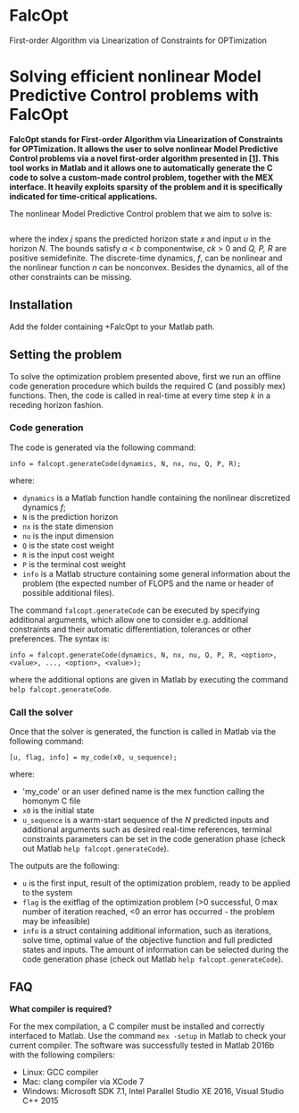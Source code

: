 # FalcOpt
First-order Algorithm via Linearization of Constraints for OPTimization

# Solving efficient nonlinear Model Predictive Control problems with FalcOpt

**FalcOpt stands for First-order Algorithm via Linearization of Constraints for OPTimization. It allows the user to solve nonlinear Model Predictive Control problems via a novel first-order algorithm presented in [[1](https://arxiv.org/abs/1610.06834)]. This tool works in Matlab and it allows one to automatically generate the C code to solve a custom-made control problem, together with the MEX interface. It heavily exploits sparsity of the problem and it is specifically indicated for time-critical applications.**

The nonlinear Model Predictive Control problem that we aim to solve is:

![<opt problem>](http://mathurl.com/lmdwk5e.png)

where the index _j_ spans the predicted horizon state _x_ and input _u_ in the horizon _N_. The bounds satisfy _a_ < _b_  componentwise, _ck_ > 0 and _Q, P, R_ are positive semidefinite. The discrete-time dynamics, _f_, can be nonlinear and the nonlinear function _n_ can be nonconvex. Besides the dynamics, all of the other constraints can be missing.

## Installation

Add the folder containing +FalcOpt to your Matlab path. 

## Setting the problem

To solve the optimization problem presented above, first we run an offline code generation procedure which builds the required C (and possibly mex) functions. Then, the code is called in real-time at every time step _k_ in a receding horizon fashion.

### Code generation

The code is generated via the following command:

`info = falcopt.generateCode(dynamics, N, nx, nu, Q, P, R);`

where:
* `dynamics` is a Matlab function handle containing the nonlinear discretized dynamics _f_;
* `N` is the prediction horizon
* `nx` is the state dimension
* `nu` is the input dimension
* `Q` is the state cost weight
* `R` is the input cost weight
* `P` is the terminal cost weight
* `info` is a Matlab structure containing some general information about the problem (the expected number of FLOPS and the name or header of possible additional files).

The command `falcopt.generateCode` can be executed by specifying additional arguments, which allow one to consider e.g. additional constraints and their automatic differentiation, tolerances or other preferences. The syntax is:

`info = falcopt.generateCode(dynamics, N, nx, nu, Q, P, R, <option>, <value>, ..., <option>, <value>);` 

where the additional options are given in Matlab by executing the command `help falcopt.generateCode`.

### Call the solver

Once that the solver is generated, the function is called in Matlab via the following command:

`[u, flag, info] = my_code(x0, u_sequence);`

where:
* 'my_code' or an user defined name is the mex function calling the homonym C file  
* `x0` is the initial state
* `u_sequence` is a warm-start sequence of the _N_ predicted inputs
and additional arguments such as desired real-time references, terminal constraints parameters can be set in the code generation phase (check out Matlab `help falcopt.generateCode`).

The outputs are the following:
* `u` is the first input, result of the optimization problem, ready to be applied to the system
* `flag` is the exitflag of the optimization problem (>0 successful, 0 max number of iteration reached, <0 an error has occurred - the problem may be infeasible)
* `info` is a struct containing additional information, such as iterations, solve time, optimal value of the objective function and full predicted states and inputs. The amount of information can be selected during the code generation phase (check out Matlab `help falcopt.generateCode`). 

## FAQ

**What compiler is required?** 

For the mex compilation, a C compiler must be installed and correctly interfaced to Matlab. Use the command `mex -setup` in Matlab to check your current compiler. The software was successfully tested in Matlab 2016b with the following compilers:

* Linux: GCC compiler
* Mac: clang compiler via XCode 7
* Windows: Microsoft SDK 7.1, Intel Parallel Studio XE 2016, Visual Studio C++ 2015

